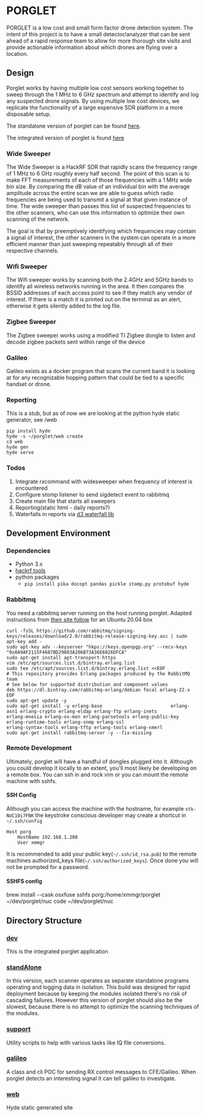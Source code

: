 # PORGLET

PORGLET is a low cost and small form factor drone detection system.  The intent of this project is to have a small detector/analyzer that can be sent ahead of a rapid response team to allow for more thorough site visits and provide actionable information about which drones are flying over a location.

## Design

Porglet works by having multiple low cost sensors working together to sweep through the 1 MHz to 6 GHz spectrum and attempt to identify and log any suspected drone signals.  By using multiple low cost devices, we replicate the functionality of a large expensive SDR platform in a more disposable setup.

The standalone version of porglet can be found [here](./standAlone/).  

The integrated version of porglet is found [here](./dev/)

### Wide Sweeper

The Wide Sweeper is a HackRF SDR that rapidly scans the frequency range of 1 MHz to 6 GHz roughly every half second.  The point of this scan is to make FFT measurements of each of those frequencies with a 1 MHz wide bin size.  By comparing the dB value of an individual bin with the average amplitude across the entire scan we are able to guess which radio frequencies are being used to transmit a signal at that given instance of time.  The wide sweeper than passes this list of suspected frequencies to the other scanners, who can use this information to optimize their own scanning of the network.  

The goal is that by preemptively identifying which frequencies may contain a signal of interest, the other scanners in the system can operate in a more efficient manner than just sweeping repeatably through all of their respective channels.

### Wifi Sweeper

The Wifi sweeper works by scanning both the 2.4GHz and 5GHz bands to identify all wireless networks running in the area.  It then compares the BSSID addresses of each access point to see if they match any vendor of interest.  If there is a match it is printed out on the terminal as an alert, otherwise it gets silently added to the log file.

### Zigbee Sweeper

The Zigbee sweeper works using a modified TI Zigbee dongle to listen and decode zigbee packets sent within range of the device

### Galileo

Galileo exists as a docker program that scans the current band it is looking at for any recognizable hopping pattern that could be tied to a specific handset or drone.

### Reporting

This is a stub, but as of now we are looking at the python hyde static generator, see /web

```
pip install hyde
hyde -s ~/porglet/web create
cd web
hyde gen
hyde serve
```

### Todos

1. Integrate rxcommand with widesweeper when frequency of interest is encountered
2. Configure stomp listener to send sigdetect event to rabbitmq
3. Create main file that starts all sweepers
4. Reporting(static html - daily reports?)
5. Waterfalls in reports via [d3 waterfall lib](https://github.com/ddcc/d3-waterfall/)

## Development Environment

### Dependencies
* Python 3.x
* [hackrf tools](https://github.com/mossmann/hackrf/wiki/Operating-System-Tips)
* python packages
  * `pip install pika docopt pandas pickle stomp.py protobuf hyde`


### Rabbitmq
You need a rabbitmq server running on the host running porglet. 
Adapted instructions from [their site follow](https://www.rabbitmq.com/install-debian.html) for an Ubuntu 20.04 box
```
curl -fsSL https://github.com/rabbitmq/signing-keys/releases/download/2.0/rabbitmq-release-signing-key.asc | sudo apt-key add -
sudo apt-key adv --keyserver "hkps://keys.openpgp.org" --recv-keys "0x0A9AF2115F4687BD29803A206B73A36E6026DFCA"
sudo apt-get install apt-transport-https
vim /etc/apt/sources.list.d/bintray.erlang.list
sudo tee /etc/apt/sources.list.d/bintray.erlang.list <<EOF
# This repository provides Erlang packages produced by the RabbitMQ team
# See below for supported distribution and component values
deb https://dl.bintray.com/rabbitmq-erlang/debian focal erlang-22.x
EOF
sudo apt-get update -y
sudo apt-get install -y erlang-base                         erlang-asn1 erlang-crypto erlang-eldap erlang-ftp erlang-inets                         erlang-mnesia erlang-os-mon erlang-parsetools erlang-public-key                         erlang-runtime-tools erlang-snmp erlang-ssl                         erlang-syntax-tools erlang-tftp erlang-tools erlang-xmerl
sudo apt-get install rabbitmq-server -y --fix-missing
```

### Remote Development
Ultimately, porglet will have a handful of dongles plugged into it. Although you could develop it locally to an extent, you'll most likely be developing on a remote box. You can ssh in and rock vim or you can mount the remote machine with sshfs. 
#### SSH Config
Although you can access the machine with the hostname, for example `stk-NUC10i7FNK` the keystroke conscious developer may create a shortcut in `~/.ssh/config`
```
Host porg
    HostName 192.168.1.208
    User xmmgr
```
It is recommended to add your public key(`~/.ssh/id_rsa.pub`) to the remote machines authorized_keys file(`~/.ssh/authorized_keys`). Once done you will not be prompted for a password.

#### SSHFS config
brew install --cask osxfuse
sshfs porg:/home/xmmgr/porglet ~/dev/porglet/nuc
code ~/dev/porglet/nuc

## Directory Structure
### [dev](./dev/)
This is the integrated porglet application

### [standAlone](./standAlone/)
In this version, each scanner operates as separate standalone programs operating and logging data in isolation.  This build was designed for rapid deployment because by keeping the modules isolated there's no risk of cascading failures.  However this version of porglet should also be the slowest, because there is no attempt to optimize the scanning techniques of the modules.

### [support](./support)
Utility scripts to help with various tasks like IQ file conversions.

### [galileo](./galileo/)
A class and cli POC for sending RX control messages to CFE/Galileo. When porglet detects an interesting signal it can tell galileo to investigate.

### [web](./web/)
Hyde static generated site